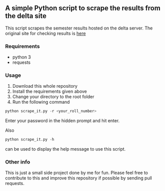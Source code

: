 ## A simple Python script to scrape the results from the delta site

This script scrapes the semester results hosted on the delta server.
The original site for checking results is [here](https://delta.nitt.edu/results/checkResult.html)

### Requirements
- python 3
- requests

### Usage
1. Download this whole repository
2. Install the requirements given above
3. Change your directory to the root folder
4. Run the following command
```python
python scrape_it.py -r <your_roll_number>
```
Enter your password in the hidden prompt and hit enter.

Also
```python
python scrape_it.py -h
```
can be used to display the help message to use this script.

### Other info
This is just a small side project done by me for fun.
Please feel free to contribute to this and improve this repository if possible by sending pull requests.
